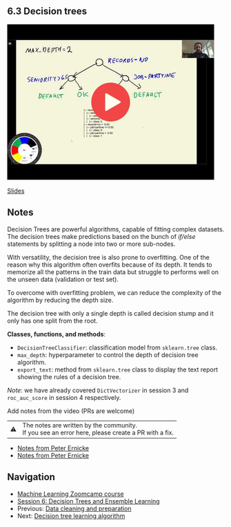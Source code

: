 ## 6.3 Decision trees

<a href="https://www.youtube.com/watch?v=YGiQvFbSIg8&list=PL3MmuxUbc_hIhxl5Ji8t4O6lPAOpHaCLR"><img src="images/thumbnail-6-03.jpg"></a>

[Slides](https://www.slideshare.net/AlexeyGrigorev/ml-zoomcamp-6-decision-trees-and-ensemble-learning)


## Notes

Decision Trees are powerful algorithms, capable of fitting complex datasets. The decision trees make predictions based on the bunch of *if/else* statements by splitting a node into two or more sub-nodes.

With versatility, the decision tree is also prone to overfitting. One of the reason why this algorithm often overfits because of its depth. It tends to memorize all the patterns in the train data but struggle to performs well on the unseen data (validation or test set).

To overcome with overfitting problem, we can reduce the complexity of the algorithm by reducing the depth size.

The decision tree with only a single depth is called decision stump and it only has one split from the root.

**Classes, functions, and methods**:

- `DecisionTreeClassifier`: classification model from `sklearn.tree` class.
- `max_depth`: hyperparameter to control the depth of decision tree algorithm.
- `export_text`: method from `sklearn.tree` class to display the text report showing the rules of a decision tree.

*Note*: we have already covered `DictVectorizer` in session 3 and `roc_auc_score` in session 4 respectively.

Add notes from the video (PRs are welcome)


<table>
   <tr>
      <td>⚠️</td>
      <td>
         The notes are written by the community. <br>
         If you see an error here, please create a PR with a fix.
      </td>
   </tr>
</table>

* [Notes from Peter Ernicke](https://knowmledge.com/2023/10/19/ml-zoomcamp-2023-decision-trees-and-ensemble-learning-part-4/)
* [Notes from Peter Ernicke](https://knowmledge.com/2023/10/20/ml-zoomcamp-2023-decision-trees-and-ensemble-learning-part-5/)


## Navigation

* [Machine Learning Zoomcamp course](../)
* [Session 6: Decision Trees and Ensemble Learning](./)
* Previous: [Data cleaning and preparation](02-data-prep.md)
* Next: [Decision tree learning algorithm](04-decision-tree-learning.md)

